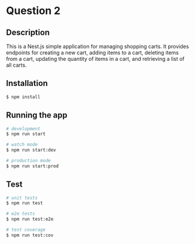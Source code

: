 # Question 2

## Description

This is a Nest.js simple application for managing shopping carts. It provides endpoints for creating a new cart, adding items to a cart, deleting items from a cart, updating the quantity of items in a cart, and retrieving a list of all carts.

## Installation

```bash
$ npm install
```

## Running the app

```bash
# development
$ npm run start

# watch mode
$ npm run start:dev

# production mode
$ npm run start:prod
```

## Test

```bash
# unit tests
$ npm run test

# e2e tests
$ npm run test:e2e

# test coverage
$ npm run test:cov
```
